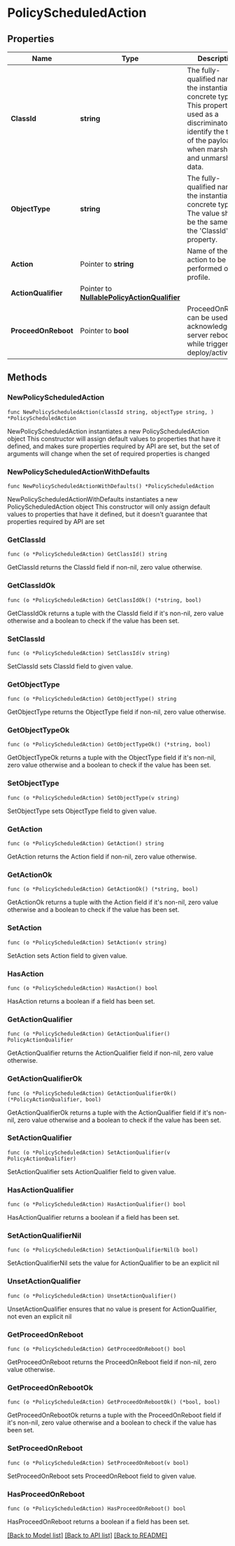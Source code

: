 # PolicyScheduledAction

## Properties

Name | Type | Description | Notes
------------ | ------------- | ------------- | -------------
**ClassId** | **string** | The fully-qualified name of the instantiated, concrete type. This property is used as a discriminator to identify the type of the payload when marshaling and unmarshaling data. | [default to "policy.ScheduledAction"]
**ObjectType** | **string** | The fully-qualified name of the instantiated, concrete type. The value should be the same as the &#39;ClassId&#39; property. | [default to "policy.ScheduledAction"]
**Action** | Pointer to **string** | Name of the action to be performed on the profile. | [optional] 
**ActionQualifier** | Pointer to [**NullablePolicyActionQualifier**](PolicyActionQualifier.md) |  | [optional] 
**ProceedOnReboot** | Pointer to **bool** | ProceedOnReboot can be used to acknowledge server reboot while triggering deploy/activate. | [optional] 

## Methods

### NewPolicyScheduledAction

`func NewPolicyScheduledAction(classId string, objectType string, ) *PolicyScheduledAction`

NewPolicyScheduledAction instantiates a new PolicyScheduledAction object
This constructor will assign default values to properties that have it defined,
and makes sure properties required by API are set, but the set of arguments
will change when the set of required properties is changed

### NewPolicyScheduledActionWithDefaults

`func NewPolicyScheduledActionWithDefaults() *PolicyScheduledAction`

NewPolicyScheduledActionWithDefaults instantiates a new PolicyScheduledAction object
This constructor will only assign default values to properties that have it defined,
but it doesn't guarantee that properties required by API are set

### GetClassId

`func (o *PolicyScheduledAction) GetClassId() string`

GetClassId returns the ClassId field if non-nil, zero value otherwise.

### GetClassIdOk

`func (o *PolicyScheduledAction) GetClassIdOk() (*string, bool)`

GetClassIdOk returns a tuple with the ClassId field if it's non-nil, zero value otherwise
and a boolean to check if the value has been set.

### SetClassId

`func (o *PolicyScheduledAction) SetClassId(v string)`

SetClassId sets ClassId field to given value.


### GetObjectType

`func (o *PolicyScheduledAction) GetObjectType() string`

GetObjectType returns the ObjectType field if non-nil, zero value otherwise.

### GetObjectTypeOk

`func (o *PolicyScheduledAction) GetObjectTypeOk() (*string, bool)`

GetObjectTypeOk returns a tuple with the ObjectType field if it's non-nil, zero value otherwise
and a boolean to check if the value has been set.

### SetObjectType

`func (o *PolicyScheduledAction) SetObjectType(v string)`

SetObjectType sets ObjectType field to given value.


### GetAction

`func (o *PolicyScheduledAction) GetAction() string`

GetAction returns the Action field if non-nil, zero value otherwise.

### GetActionOk

`func (o *PolicyScheduledAction) GetActionOk() (*string, bool)`

GetActionOk returns a tuple with the Action field if it's non-nil, zero value otherwise
and a boolean to check if the value has been set.

### SetAction

`func (o *PolicyScheduledAction) SetAction(v string)`

SetAction sets Action field to given value.

### HasAction

`func (o *PolicyScheduledAction) HasAction() bool`

HasAction returns a boolean if a field has been set.

### GetActionQualifier

`func (o *PolicyScheduledAction) GetActionQualifier() PolicyActionQualifier`

GetActionQualifier returns the ActionQualifier field if non-nil, zero value otherwise.

### GetActionQualifierOk

`func (o *PolicyScheduledAction) GetActionQualifierOk() (*PolicyActionQualifier, bool)`

GetActionQualifierOk returns a tuple with the ActionQualifier field if it's non-nil, zero value otherwise
and a boolean to check if the value has been set.

### SetActionQualifier

`func (o *PolicyScheduledAction) SetActionQualifier(v PolicyActionQualifier)`

SetActionQualifier sets ActionQualifier field to given value.

### HasActionQualifier

`func (o *PolicyScheduledAction) HasActionQualifier() bool`

HasActionQualifier returns a boolean if a field has been set.

### SetActionQualifierNil

`func (o *PolicyScheduledAction) SetActionQualifierNil(b bool)`

 SetActionQualifierNil sets the value for ActionQualifier to be an explicit nil

### UnsetActionQualifier
`func (o *PolicyScheduledAction) UnsetActionQualifier()`

UnsetActionQualifier ensures that no value is present for ActionQualifier, not even an explicit nil
### GetProceedOnReboot

`func (o *PolicyScheduledAction) GetProceedOnReboot() bool`

GetProceedOnReboot returns the ProceedOnReboot field if non-nil, zero value otherwise.

### GetProceedOnRebootOk

`func (o *PolicyScheduledAction) GetProceedOnRebootOk() (*bool, bool)`

GetProceedOnRebootOk returns a tuple with the ProceedOnReboot field if it's non-nil, zero value otherwise
and a boolean to check if the value has been set.

### SetProceedOnReboot

`func (o *PolicyScheduledAction) SetProceedOnReboot(v bool)`

SetProceedOnReboot sets ProceedOnReboot field to given value.

### HasProceedOnReboot

`func (o *PolicyScheduledAction) HasProceedOnReboot() bool`

HasProceedOnReboot returns a boolean if a field has been set.


[[Back to Model list]](../README.md#documentation-for-models) [[Back to API list]](../README.md#documentation-for-api-endpoints) [[Back to README]](../README.md)


